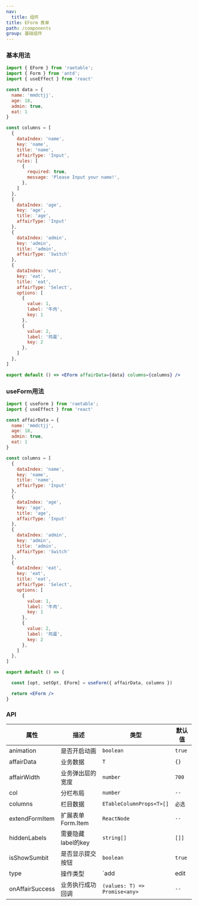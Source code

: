 ```yaml
---
nav:
  title: 组件
title: EForm 表单
path: /components
group: 基础组件
---
```

### 基本用法
```jsx
import { EForm } from 'raetable';
import { Form } from 'antd';
import { useEffect } from 'react'

const data = {
  name: 'mmdctjj',
  age: 18,
  admin: true,
  eat: 1
}

const columns = [
  {
    dataIndex: 'name',
    key: 'name',
    title: 'name',
    affairType: 'Input',
    rules: [
      {
        required: true,
        message: 'Please Input your name!',
      },
    ]
  },
  {
    dataIndex: 'age',
    key: 'age',
    title: 'age',
    affairType: 'Input'
  },
  {
    dataIndex: 'admin',
    key: 'admin',
    title: 'admin',
    affairType: 'Switch'
  },
  {
    dataIndex: 'eat',
    key: 'eat',
    title: 'eat',
    affairType: 'Select',
    options: [
      {
        value: 1,
        label: '牛肉',
        key: 1
      },
      {
        value: 2,
        label: '鸡蛋',
        key: 2
      },
    ]
  },
]

export default () => <EForm affairData={data} columns={columns} />
```
### useForm用法
```jsx
import { useForm } from 'raetable';
import { useEffect } from 'react'

const affairData = {
  name: 'mmdctjj',
  age: 18,
  admin: true,
  eat: 1
}

const columns = [
  {
    dataIndex: 'name',
    key: 'name',
    title: 'name',
    affairType: 'Input'
  },
  {
    dataIndex: 'age',
    key: 'age',
    title: 'age',
    affairType: 'Input'
  },
  {
    dataIndex: 'admin',
    key: 'admin',
    title: 'admin',
    affairType: 'Switch'
  },
  {
    dataIndex: 'eat',
    key: 'eat',
    title: 'eat',
    affairType: 'Select',
    options: [
      {
        value: 1,
        label: '牛肉',
        key: 1
      },
      {
        value: 2,
        label: '鸡蛋',
        key: 2
      },
    ]
  },
]

export default () => {

  const [opt, setOpt, EForm] = useForm({ affairData, columns })

  return <EForm />
}
```
### API
|属性|描述|类型|默认值|
|---|---|---|---|
|animation|是否开启动画|`boolean`|`true`|
|affairData|业务数据|`T`|`{}`|
|affairWidth|业务弹出层的宽度|`number`|`700`|
|col|分栏布局|`number`|`--`|
|columns|栏目数据|`ETableColumnProps<T>[]`|`必选`|
|extendFormItem|扩展表单 Form.Item|`ReactNode`|`--`|
|hiddenLabels|需要隐藏label的key|`string[]`|`[]]`|
|isShowSumbit|是否显示提交按钮|`boolean`|`true`|
|type|操作类型|`add | edit | display`|'add'|
|onAffairSuccess|业务执行成功回调|`(values: T) => Promise<any>`|`--`|

